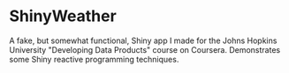 # ShinyWeather
A fake, but somewhat functional, Shiny app I made for the Johns Hopkins University "Developing Data Products" course on Coursera. Demonstrates some Shiny reactive programming techniques.
